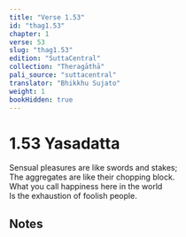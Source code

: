 ```yaml
---
title: "Verse 1.53"
id: "thag1.53"
chapter: 1
verse: 53
slug: "thag1.53"
edition: "SuttaCentral"
collection: "Theragāthā"
pali_source: "suttacentral"
translator: "Bhikkhu Sujato"
weight: 1
bookHidden: true
---
```


# 1.53 Yasadatta  

Sensual pleasures are like swords and stakes;  
The aggregates are like their chopping block.  
What you call happiness here in the world  
Is the exhaustion of foolish people.

## Notes
